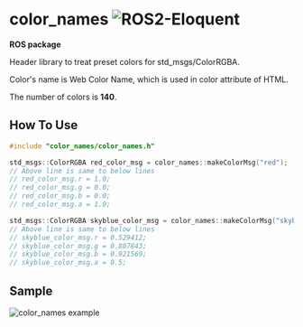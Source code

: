 color_names ![ROS2-Eloquent](https://github.com/OUXT-Polaris/color_names/workflows/ROS2-Eloquent/badge.svg)
====
**ROS package**

Header library to treat preset colors for std_msgs/ColorRGBA.

Color's name is Web Color Name, which is used in color attribute of HTML.

The number of colors is **140**.


## How To Use
```c++
#include "color_names/color_names.h"

std_msgs::ColorRGBA red_color_msg = color_names::makeColorMsg("red");
// Above line is same to below lines
// red_color_msg.r = 1.0;
// red_color_msg.g = 0.0;
// red_color_msg.b = 0.0;
// red_color_msg.a = 1.0;

std_msgs::ColorRGBA skyblue_color_msg = color_names::makeColorMsg("skyblue", 0.5);
// Above line is same to below lines
// skyblue_color_msg.r = 0.529412;
// skyblue_color_msg.g = 0.807843;
// skyblue_color_msg.b = 0.921569;
// skyblue_color_msg.a = 0.5;
```

## Sample
![color_names example](https://raw.githubusercontent.com/Shuhei-YOSHIDA/ros_tiny_utils/master/color_names/images/color_names_sample.png)
